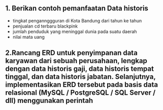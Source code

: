 ## 1. Berikan contoh pemanfaatan Data historis
- tingkat pengannggguran di Kota Bandung dari tahun ke tahun
- penjualan cd terbaru blackpink
- jumlah penduduk yang meninggal dunia pada suatu daerah
- nilai mata uang





## 2.Rancang ERD untuk penyimpanan data karyawan dari sebuah perusahaan, lengkap dengan data historis gaji, data historis tempat tinggal, dan data historis jabatan. Selanjutnya, implementasikan ERD tersebut pada basis data relasional (MySQL / PostgreSQL / SQL Server / dll) menggunakan perintah
